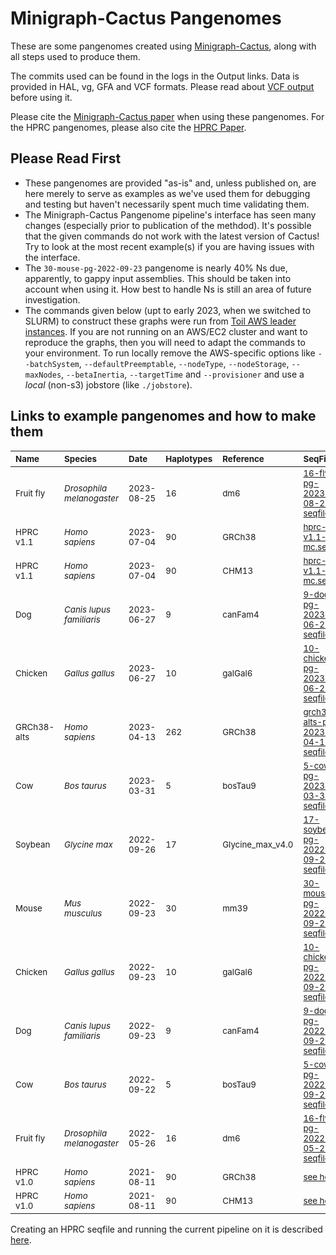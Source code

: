 # Minigraph-Cactus Pangenomes

These are some pangenomes created using [Minigraph-Cactus](../pangenome.md), along with all steps used to produce them.

The commits used can be found in the logs in the Output links. Data is provided in HAL, vg, GFA and VCF formats. Please read about [VCF output](../pangenome.md#output) before using it.  

Please cite the [Minigraph-Cactus paper](https://doi.org/10.1101/2022.10.06.511217) when using these pangenomes. For the HPRC pangenomes, please also cite the [HPRC Paper](https://doi.org/10.1101/2022.07.09.499321 ).

## Please Read First

* These pangenomes are provided "as-is" and, unless published on, are here merely to serve as examples as we've used them for debugging and testing but haven't necessarily spent much time validating them.
* The Minigraph-Cactus Pangenome pipeline's interface has seen many changes (especially prior to publication of the methdod). It's possible that the given commands do not work with the latest version of Cactus! Try to look at the most recent example(s) if you are having issues with the interface.
* The `30-mouse-pg-2022-09-23` pangenome is nearly 40% Ns due, apparently, to gappy input assemblies. This should be taken into account when using it. How best to handle Ns is still an area of future investigation. 
* The commands given below (upt to early 2023, when we switched to SLURM) to construct these graphs were run from [Toil AWS leader instances](https://github.com/ComparativeGenomicsToolkit/cactus/blob/master/doc/running-in-aws.md).  If you are not running on an AWS/EC2 cluster and want to reproduce the graphs, then you will need to adapt the commands to your environment.  To run locally remove the AWS-specific options like `--batchSystem`, `--defaultPreemptable`, `--nodeType`, `--nodeStorage`, `--maxNodes`, `--betaInertia`, `--targetTime` and `--provisioner` and use a *local* (non-s3) jobstore (like `./jobstore`).

## Links to example pangenomes and how to make them

|<sub>**Name**</sub>| <sub>**Species**</sub> | <sub> **Date** </sub> |<sub>**Haplotypes**</sub> | <sub>**Reference**</sub> | <sub>**SeqFile**</sub> | <sub>**Commands**</sub> | <sub>**Output**</sub>|
| :-------- | :-------- | :-------- | :------ | :------ |:------ | :------ | :------ |
| <sub> Fruit fly </sub> | <sub> *Drosophila melanogaster* </sub> | <sub> 2023-08-25 </sub> | <sub> 16 </sub> | <sub> dm6 </sub> | <sub> [16-fly-pg-2023-08-25-seqfile.txt](./16-fly-pg-2023-08-25-seqfile.txt) </sub> | <sub> [16-fly-pg-2023-08-25-commands.md](./16-fly-pg-2023-08-25-commands.md) </sub> | <sub> [files](https://s3-us-west-2.amazonaws.com/human-pangenomics/index.html?prefix=publications/mc_2022/mc_pangenomes/16-fruitfly-pg-2023-08-25/) </sub> |
| <sub> HPRC v1.1 </sub> | <sub> *Homo sapiens* </sub> | <sub> 2023-07-04 </sub> | <sub> 90 </sub> | <sub> GRCh38 </sub> | <sub> [hprc-v1.1-mc.seqfile](hprc-v1.1-mc.seqfile) </sub> | <sub> [hprc-v1.1-mc.md](hprc-v1.1-mc.md) </sub> | <sub> [index](https://github.com/human-pangenomics/hpp_pangenome_resources/), [files](https://s3-us-west-2.amazonaws.com/human-pangenomics/index.html?prefix=pangenomes/freeze/freeze1/minigraph-cactus/hprc-v1.1-mc-grch38) </sub> |
| <sub> HPRC v1.1 </sub> | <sub> *Homo sapiens* </sub> | <sub> 2023-07-04 </sub> | <sub> 90 </sub> | <sub> CHM13 </sub> | <sub> [hprc-v1.1-mc.seqfile](hprc-v1.1-mc.seqfile) </sub> | <sub> [hprc-v1.1-mc.md](hprc-v1.1-mc.md) </sub> | <sub> [index](https://github.com/human-pangenomics/hpp_pangenome_resources/), [files](https://s3-us-west-2.amazonaws.com/human-pangenomics/index.html?prefix=pangenomes/freeze/freeze1/minigraph-cactus/hprc-v1.1-mc-chm13) </sub> |
| <sub> Dog </sub> | <sub> *Canis lupus familiaris* </sub> | <sub> 2023-06-27 </sub> | <sub> 9 </sub> | <sub> canFam4 </sub> | <sub> [9-dog-pg-2023-06-27-seqfile.txt](9-dog-pg-2023-06-27-seqfile.txt) </sub> | <sub> [9-dog-pg-2023-06-27-commands.md](9-dog-pg-2023-06-27-commands.md) </sub> | <sub> [files](https://s3-us-west-2.amazonaws.com/human-pangenomics/index.html?prefix=publications/mc_2022/mc_pangenomes/9-dog-pg-2023-06-27) </sub> | 
| <sub> Chicken </sub> | <sub> *Gallus gallus* </sub> | <sub> 2023-06-27 </sub> | <sub> 10 </sub> | <sub> galGal6 </sub> | <sub> [10-chicken-pg-2023-06-27-seqfile.txt](10-chicken-pg-2023-06-27-seqfile.txt) </sub> | <sub> [10-chicken-pg-2023-06-27-commands.md](10-chicken-pg-2023-06-27-commands.md) </sub> | <sub> [files](https://s3-us-west-2.amazonaws.com/human-pangenomics/index.html?prefix=publications/mc_2022/mc_pangenomes/10-chicken-pg-2023-06-27/) </sub> | 
| <sub> GRCh38-alts </sub> | <sub> *Homo sapiens* </sub> | <sub> 2023-04-13 </sub> | <sub> 262 </sub> | <sub> GRCh38 </sub> | <sub> [grch38-alts-pg-2023-04-13-seqfile.txt](grch38-alts-pg-2023-04-13-seqfile.txt) </sub> | <sub> [grch38-alts-pg-2023-04-13-commands.md](grch38-alts-pg-2023-04-13-commands.md) </sub> | <sub> [files](https://s3-us-west-2.amazonaws.com/human-pangenomics/index.html?prefix=pangenomes/scratch/2023_04_13_minigraph_cactus_grch38_and_alts_only) </sub> | 
| <sub> Cow </sub> | <sub> *Bos taurus* </sub> | <sub> 2023-03-31 </sub> | <sub> 5 </sub> | <sub> bosTau9 </sub> | <sub> [5-cow-pg-2023-03-31-seqfile.txt](5-cow-pg-2023-03-31-seqfile.txt) </sub> | <sub> [5-cow-pg-2023-03-31-commands.md](5-cow-pg-2023-03-31-commands.md) </sub> | <sub> [files](https://s3-us-west-2.amazonaws.com/human-pangenomics/index.html?prefix=publications/mc_2022/mc_pangenomes/5-cow-mc-2023-03-31) </sub> |
| <sub> Soybean </sub> | <sub> *Glycine max* </sub> | <sub> 2022-09-26 </sub> | <sub> 17 </sub> | <sub> Glycine_max_v4.0 </sub> | <sub> [17-soybean-pg-2022-09-26-seqfile.txt](17-soybean-pg-2022-09-26-seqfile.txt) </sub> | <sub> [17-soybean-pg-2022-09-26-commands.md](17-soybean-pg-2022-09-26-commands.md) </sub> | <sub>  [files](https://s3-us-west-2.amazonaws.com/human-pangenomics/index.html?prefix=publications/mc_2022/mc_pangenomes/17-soybean-mc-2022-09-26/) </sub> |
| <sub> Mouse </sub> | <sub> *Mus musculus* </sub> | <sub> 2022-09-23 </sub> | <sub> 30 </sub> | <sub> mm39 </sub> | <sub> [30-mouse-pg-2022-09-23-seqfile.txt](30-mouse-pg-2022-09-23-seqfile.txt) </sub> | <sub> [30-mouse-pg-2022-09-23-commands.md](30-mouse-pg-2022-09-23-commands.md) </sub> | <sub> [files](https://s3-us-west-2.amazonaws.com/human-pangenomics/index.html?prefix=publications/mc_2022/mc_pangenomes/30-mouse-mc-2022-09-23) </sub> | 
| <sub> Chicken </sub> | <sub> *Gallus gallus* </sub> | <sub> 2022-09-23 </sub> | <sub> 10 </sub> | <sub> galGal6 </sub> | <sub> [10-chicken-pg-2022-09-23-seqfile.txt](10-chicken-pg-2022-09-23-seqfile.txt) </sub> | <sub> [10-chicken-pg-2022-09-23-commands.md](10-chicken-pg-2022-09-23-commands.md) </sub> | <sub> [files](https://s3-us-west-2.amazonaws.com/human-pangenomics/index.html?prefix=publications/mc_2022/mc_pangenomes/10-chicken-mc-2022-09-23/) </sub> |
| <sub> Dog </sub> | <sub> *Canis lupus familiaris* </sub> | <sub> 2022-09-23 </sub> | <sub> 9 </sub> | <sub> canFam4 </sub> | <sub> [9-dog-pg-2022-09-23-seqfile.txt](9-dog-pg-2022-09-23-seqfile.txt) </sub> | <sub> [9-dog-pg-2022-09-23-commands.md](9-dog-pg-2022-09-23-commands.md) </sub> | <sub> [files](https://s3-us-west-2.amazonaws.com/human-pangenomics/index.html?prefix=publications/mc_2022/mc_pangenomes/9-dog-mc-2022-09-23) </sub> |
| <sub> Cow </sub> | <sub> *Bos taurus* </sub> | <sub> 2022-09-22 </sub> | <sub> 5 </sub> | <sub> bosTau9 </sub> | <sub> [5-cow-pg-2022-09-22-seqfile.txt](5-cow-pg-2022-09-22-seqfile.txt) </sub> | <sub> [5-cow-pg-2022-09-22-commands.md](5-cow-pg-2022-09-22-commands.md) </sub> | <sub> [files](https://s3-us-west-2.amazonaws.com/human-pangenomics/index.html?prefix=publications/mc_2022/mc_pangenomes/5-cow-mc-2022-09-22) </sub> | 
| <sub> Fruit fly </sub> | <sub> *Drosophila melanogaster* </sub> | <sub> 2022-05-26 </sub> | <sub> 16 </sub> | <sub> dm6 </sub> | <sub> [16-fly-pg-2022-05-26-seqfile.txt](./16-fly-pg-2022-05-26-seqfile.txt) </sub> | <sub> [16-fly-pg-2022-05-26-commands.md](./16-fly-pg-2022-05-26-commands.md) </sub> | <sub> [files](https://s3-us-west-2.amazonaws.com/human-pangenomics/index.html?prefix=publications/mc_2022/mc_pangenomes/16-fruitfly-mc-2022-05-26/) </sub> |
| <sub> HPRC v1.0 </sub> | <sub> *Homo sapiens* </sub> | <sub> 2021-08-11 </sub> | <sub> 90 </sub> | <sub> GRCh38 </sub> | <sub> [see here](https://github.com/human-pangenomics/hpp_pangenome_resources/hprc-v1.0-mc.md) </sub> | <sub> [see here](../pangenome.md#hprc-version-1.0-graphs) </sub> | <sub> [see here](https://github.com/human-pangenomics/hpp_pangenome_resources/hprc-v1.0-mc.md) </sub> |
| <sub> HPRC v1.0 </sub> | <sub> *Homo sapiens* </sub> | <sub> 2021-08-11 </sub> | <sub> 90 </sub> | <sub> CHM13 </sub> | <sub> [see here](https://github.com/human-pangenomics/hpp_pangenome_resources/hprc-v1.0-mc.md) </sub> | <sub> [see here](../pangenome.md#hprc-version-1.0-graphs) </sub> | <sub> [see here](https://github.com/human-pangenomics/hpp_pangenome_resources/hprc-v1.0-mc.md) </sub> |

Creating an HPRC seqfile and running the current pipeline on it is described [here](../pangenome.md#hprc-graph).
